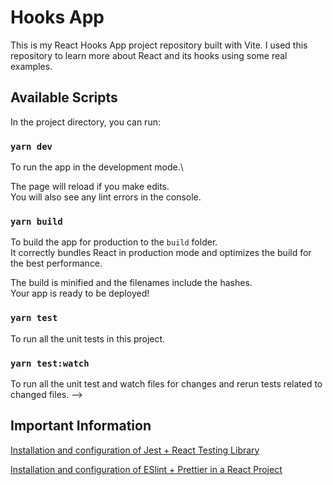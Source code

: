 # Hooks App

This is my React Hooks App project repository built with Vite. I used this repository to learn more about React and its hooks using some real examples.

## Available Scripts

In the project directory, you can run:

### `yarn dev`

To run the app in the development mode.\

<!-- Open [http://localhost:3000](http://localhost:3000) to view it in the browser. -->

The page will reload if you make edits.\
You will also see any lint errors in the console.

### `yarn build`

To build the app for production to the `build` folder.\
It correctly bundles React in production mode and optimizes the build for the best performance.

The build is minified and the filenames include the hashes.\
Your app is ready to be deployed!

### `yarn test`

To run all the unit tests in this project.

### `yarn test:watch`

To run all the unit test and watch files for changes and rerun tests related to changed files. -->

## Important Information

[Installation and configuration of Jest + React Testing Library](https://gist.github.com/cxcarvaj/427aec0c9ed5e8b61657114b595355f0)

[Installation and configuration of ESlint + Prettier in a React Project](https://gist.github.com/cxcarvaj/baa39983664196a46171bf0010543bae)
